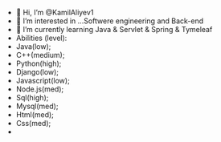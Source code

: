 - 👋 Hi, I’m @KamilAliyev1
- 👀 I’m interested in ...Softwere engineering and Back-end
- 🌱 I’m currently learning Java & Servlet & Spring & Tymeleaf
- Abilities (level):
- Java(low);
- C++(medium);
- Python(high);
- Django(low);
- Javascript(low);
- Node.js(med);
- Sql(high);
- Mysql(med);
- Html(med);
- Css(med);
- 

<!---
KamilAliyev1/KamilAliyev1 is a ✨ special ✨ repository because its `README.md` (this file) appears on your GitHub profile.
You can click the Preview link to take a look at your changes.
--->
